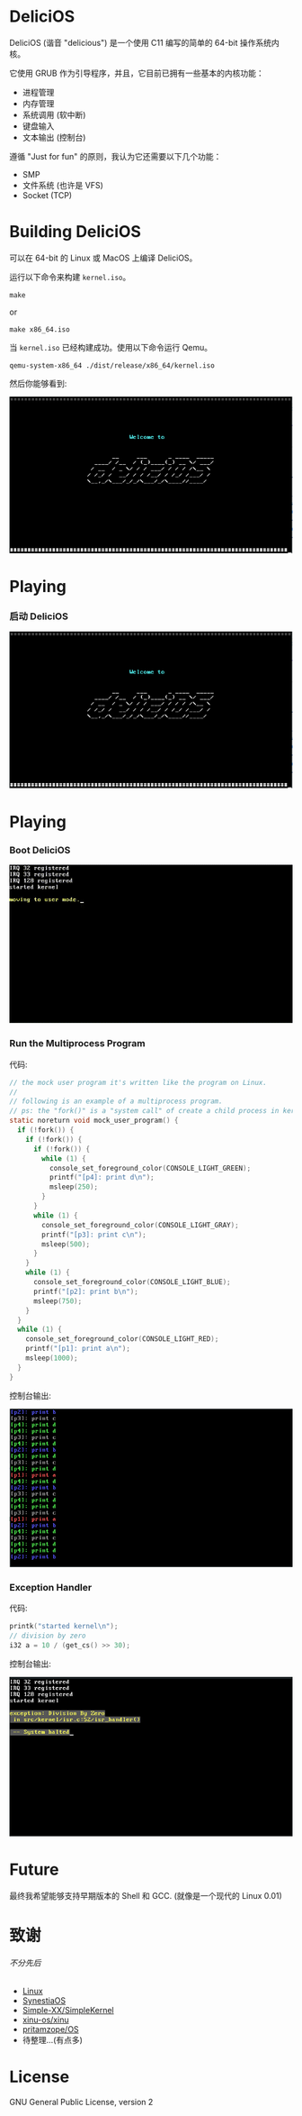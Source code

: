 # DeliciOS

DeliciOS (谐音 "delicious") 是一个使用 C11 编写的简单的 64-bit 操作系统内核。

它使用 GRUB 作为引导程序，并且，它目前已拥有一些基本的内核功能：

- 进程管理
- 内存管理
- 系统调用 (软中断)
- 键盘输入
- 文本输出 (控制台)

遵循 "Just for fun" 的原则，我认为它还需要以下几个功能：

- SMP
- 文件系统 (也许是 VFS)
- Socket (TCP)

# Building DeliciOS

可以在 64-bit 的 Linux 或 MacOS 上编译 DeliciOS。

运行以下命令来构建 `kernel.iso`。

```shell
make
```

or

```shell
make x86_64.iso
```

当 `kernel.iso` 已经构建成功。使用以下命令运行 Qemu。

```shell
qemu-system-x86_64 ./dist/release/x86_64/kernel.iso
```

然后你能够看到:

![](./Documentation/resources/welcome_to_deliciOS.png)

# Playing

### 启动 DeliciOS

![welcome_to_deliciOS.png](./Documentation/resources/welcome_to_deliciOS.png)

# Playing

### Boot DeliciOS

![boot.gif](./Documentation/resources/boot.gif)

### Run the Multiprocess Program

代码:

```c
// the mock user program it's written like the program on Linux.
//
// following is an example of a multiprocess program.
// ps: the "fork()" is a "system call" of create a child process in kernel.
static noreturn void mock_user_program() {
  if (!fork()) {
    if (!fork()) {
      if (!fork()) {
        while (1) {
          console_set_foreground_color(CONSOLE_LIGHT_GREEN);
          printf("[p4]: print d\n");
          msleep(250);
        }
      }
      while (1) {
        console_set_foreground_color(CONSOLE_LIGHT_GRAY);
        printf("[p3]: print c\n");
        msleep(500);
      }
    }
    while (1) {
      console_set_foreground_color(CONSOLE_LIGHT_BLUE);
      printf("[p2]: print b\n");
      msleep(750);
    }
  }
  while (1) {
    console_set_foreground_color(CONSOLE_LIGHT_RED);
    printf("[p1]: print a\n");
    msleep(1000);
  }
}
```

控制台输出:

![multiprocess_screen.png](./Documentation/resources/multiprocess_screen.png)

### Exception Handler

代码:

```c
printk("started kernel\n");
// division by zero
i32 a = 10 / (get_cs() >> 30);
```

控制台输出:

![division_by_zero_screen.png](./Documentation/resources/division_by_zero_screen.png)

# Future

最终我希望能够支持早期版本的 Shell 和 GCC. (就像是一个现代的 Linux 0.01)

# 致谢

###### 不分先后

- [Linux](https://github.com/torvalds/linux)
- [SynestiaOS](https://github.com/SynestiaOS/SynestiaOS)
- [Simple-XX/SimpleKernel](https://github.com/Simple-XX/SimpleKernel)
- [xinu-os/xinu](https://github.com/xinu-os/xinu)
- [pritamzope/OS](https://github.com/pritamzope/OS)
- 待整理...(有点多)

# License

GNU General Public License, version 2
